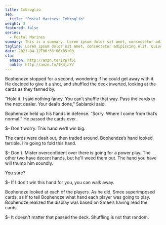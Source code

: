 ```yaml
---
title: Imbroglio
seo:
  title: "Postal Marines: Imbroglio"
weight: 3
featured: false
series:
  - Postal Marines
summary: This is a summary. Lorem ipsum dolor sit amet, consectetur adipiscing elit. Quisque sit amet venenatis dolor. Suspendisse eu justo elit. Cras lacinia turpis nulla, nec lobortis sem varius eu. Sed viverra turpis malesuada est aliquet, ac laoreet Leo convallis. Vivamus pretium aliquam finibus. Mauris dictum, eros eu malesuada imperdiet, nisl mauris scelerisque diam, nec fringilla nisl libero in nulla. Mauris eget massa lacinia sapien faucibus consequat.
tagline: Lorem ipsum dolor sit amet, consectetur adipiscing elit. Quisque sit amet venenatis dolor.
date: 2021-04-12T06:58:06+05:00
cta:
  amazon: http://amzn.to/1PpTfSi
  noble: http://amzn.to/1K4jaYV
---
```


Bophendze stopped for a second, wondering if he could get away with it. He decided to give it a shot, and shuffled the deck inverted, looking at the cards as they fanned by.

“Hold it. I said nothing fancy. You can’t shuffle that way. Pass the cards to the next dealer. Your deal’s done,” Sablaroki said.

Bophendze held up his hands in defense. “Sorry. Where I come from that’s normal.” He passed the cards over.

$- Don't worry. This hand we'll win big.

The cards were dealt out, then traded around. Bophendze’s hand looked terrible. I’m going to fold this hand.

$- Don't. Mister overconfident over there is going for a power play. The other two have decent hands, but he'll weed them out. The hand you have will thump him soundly.

You sure?

$- If I don't win this hand for you, you can walk away.

Bophendze looked at each of the players. As he did, Smee superimposed cards, as if to tell Bophendze what hand each player was going to play. Bophendze realized the display was based on Smee’s having read the cards.

$- It doesn't matter that passed the deck. Shuffling is not that random.